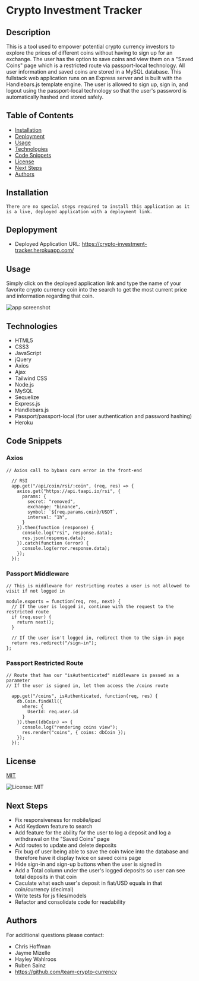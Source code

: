 

# Crypto Investment Tracker

## Description
This is a tool used to empower potential crypto currency investors to explore the prices of different coins without having to sign up for an exchange. The user has the option to save coins and view them on a "Saved Coins" page which is a restricted route via passport-local technology. All user information and saved coins are stored in a MySQL database. This fullstack web application runs on an Express server and is built with the Handlebars.js template engine. The user is allowed to sign up, sign in, and logout using the passport-local technology so that the user's password is automatically hashed and stored safely. 

## Table of Contents
  - [Installation](#installation)
  - [Deployment](#deployment)
  - [Usage](#usage)
  - [Technologies](#technologies)
  - [Code Snippets](#code-snippets)
  - [License](#license)
  - [Next Steps](#next-steps)
  - [Authors](#Authors)


## Installation
``` There are no special steps required to install this application as it is a live, deployed application with a deployment link. ```

## Deplopyment
* Deployed Application URL: https://crypto-investment-tracker.herokuapp.com/

## Usage
Simply click on the deployed application link and type the name of your favorite crypto currency coin into the search to get the most current price and information regarding that coin.

![app screenshot](./public/assets/img/app-screenshot.png)

## Technologies
* HTML5 
* CSS3 
* JavaScript
* jQuery 
* Axios
* Ajax
* Tailwind CSS
* Node.js
* MySQL
* Sequelize 
* Express.js 
* Handlebars.js
* Passport/passport-local (for user authentication and password hashing)
* Heroku

## Code Snippets
### Axios
```
// Axios call to bybass cors error in the front-end

  // RSI
  app.get("/api/coin/rsi/:coin", (req, res) => {
    axios.get("https://api.taapi.io/rsi", {
      params: {
        secret: "removed",
        exchange: "binance",
        symbol: `${req.params.coin}/USDT`,
        interval: "1h",
      }
    }).then(function (response) {
      console.log("rsi", response.data);
      res.json(response.data);
    }).catch(function (error) {
      console.log(error.response.data);
    });
  });
```
### Passport Middleware
```
// This is middleware for restricting routes a user is not allowed to visit if not logged in

module.exports = function(req, res, next) {
  // If the user is logged in, continue with the request to the restricted route
  if (req.user) {
    return next();
  }

  // If the user isn't logged in, redirect them to the sign-in page
  return res.redirect("/sign-in");
};

```
### Passport Restricted Route
```
// Route that has our "isAuthenticated" middleware is passed as a parameter
// If the user is signed in, let them access the /coins route

  app.get("/coins", isAuthenticated, function(req, res) {
    db.Coin.findAll({
      where: {
        UserId: req.user.id
      }
    }).then((dbCoin) => {
      console.log("rendering coins view");
      res.render("coins", { coins: dbCoin });
    });
  });
```

## License


  [MIT](https://opensource.org/licenses/MIT)
  

  ![License: MIT](https://img.shields.io/badge/License-MIT-9cf)

## Next Steps
* Fix responsiveness for mobile/ipad
* Add Keydown feature to search
* Add feature for the ability for the user to log a deposit and log a withdrawal on the "Saved Coins" page
* Add routes to update and delete deposits
* Fix bug of user being able to save the coin twice into the database and therefore have it display twice on saved coins page
* Hide sign-in and sign-up buttons when the user is signed in
* Add  a Total column under the user's logged deposits so user can see total deposits in that coin
* Caculate what each user's deposit in fiat/USD equals in that coin/currency (decimal)
* Write tests for js files/models
* Refactor and consolidate code for readability


## Authors
For additional questions please contact:
* Chris Hoffman
* Jayme Mizelle 
* Hayley Wahlroos 
* Ruben Sainz 
* https://github.com/team-crypto-currency
